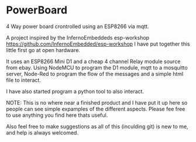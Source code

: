# PowerBoard
4 Way power board crontrolled using an ESP8266 via mqtt.

A project inspired by the InfernoEmbeddeds esp-workshop https://github.com/InfernoEmbedded/esp-workshop I have put together this little first go at open hardware.

It uses an ESP8266 Mini D1 and a cheap 4 channel Relay module source from ebay. Using NodeMCU to program the D1 module, mqtt to a mosquitto server, Node-Red to program the flow of the messages and a simple html file to interact.

I have also started program a python tool to also interact. 

NOTE: This is no where near a finished product and I have put it up here so people can see simple expamples of the different aspects. Please fee free to use anything you find here thats useful. 

Also feel free to make suggestions as all of this (inculding git) is new to me, and help is always welcomed.
